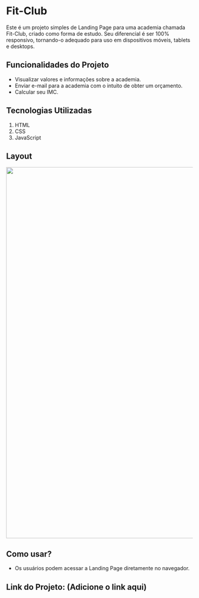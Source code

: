 # Fit-Club

<p>
Este é um projeto simples de Landing Page para uma academia chamada Fit-Club, criado como forma de estudo. Seu diferencial é ser 100% responsivo, tornando-o adequado para uso em dispositivos móveis, tablets e desktops.
</p>

## Funcionalidades do Projeto
- Visualizar valores e informações sobre a academia.
- Enviar e-mail para a academia com o intuito de obter um orçamento.
- Calcular seu IMC.

## Tecnologias Utilizadas
1. HTML
2. CSS
3. JavaScript

## Layout
<div align="center">
  <img src="https://github.com/Jotta-gab/Fit-Club-Project/assets/134981382/f3cb0674-50ab-44b1-b8c6-666393defb23" width="1000px"/> 

</div>

## Como usar?
- Os usuários podem acessar a Landing Page diretamente no navegador.

## Link do Projeto: (Adicione o link aqui)
